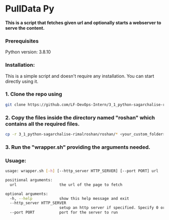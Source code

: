 # PullData Py

**This is a script that fetches given url and optionally starts a webserver to serve the content.**

### Prerequisites

Python version: 3.8.10

### Installation:

This is a simple script and doesn't require any installation. You can start directly using it.

### 1. Clone the repo using

```bash
git clone https://github.com/LF-DevOps-Intern/3_1_python-sagarchalise-rimalroshan.git
```

### 2. Copy the files inside the directory named "roshan" which contains all the required files.

```bash
cp -r 3_1_python-sagarchalise-rimalroshan/roshan/* <your_custom_folder>
```

### 3. Run the "wrapper.sh" providing the arguments needed.

### Usuage:

```bash
usage: wrapper.sh [-h] [--http_server HTTP_SERVER] [--port PORT] url

positional arguments:
  url                   the url of the page to fetch

optional arguments:
  -h, --help            show this help message and exit
  --http_server HTTP_SERVER
                        setup an http server if specified. Specify 0 or 1
  --port PORT           port for the server to run
```
